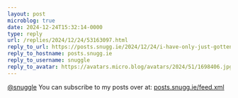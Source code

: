```yaml
---
layout: post
microblog: true
date: 2024-12-24T15:32:14-0000
type: reply
url: /replies/2024/12/24/53163097.html
reply_to_url: https://posts.snugg.ie/2024/12/24/i-have-only-just-gotten/
reply_to_hostname: posts.snugg.ie
reply_to_username: snuggle
reply_to_avatar: https://avatars.micro.blog/avatars/2024/51/1698406.jpg
---
```

<p><a href="https://micro.blog/snuggle">@snuggle</a> You can subscribe to my posts over at: <a href="https://posts.snugg.ie/feed.xml">posts.snugg.ie/feed.xml</a></p>
